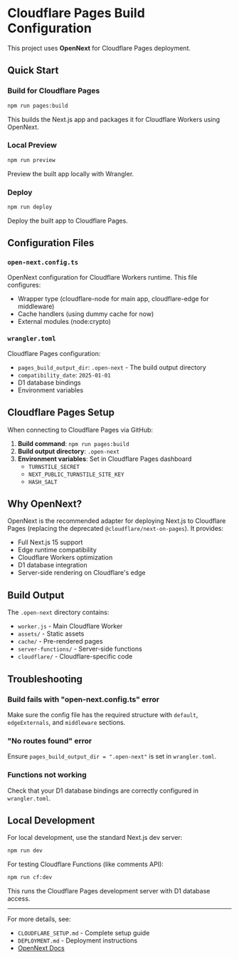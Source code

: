 # Cloudflare Pages Build Configuration

This project uses **OpenNext** for Cloudflare Pages deployment.

## Quick Start

### Build for Cloudflare Pages
```bash
npm run pages:build
```

This builds the Next.js app and packages it for Cloudflare Workers using OpenNext.

### Local Preview
```bash
npm run preview
```

Preview the built app locally with Wrangler.

### Deploy
```bash
npm run deploy
```

Deploy the built app to Cloudflare Pages.

## Configuration Files

### `open-next.config.ts`
OpenNext configuration for Cloudflare Workers runtime. This file configures:
- Wrapper type (cloudflare-node for main app, cloudflare-edge for middleware)
- Cache handlers (using dummy cache for now)
- External modules (node:crypto)

### `wrangler.toml`
Cloudflare Pages configuration:
- `pages_build_output_dir`: `.open-next` - The build output directory
- `compatibility_date`: `2025-01-01`
- D1 database bindings
- Environment variables

## Cloudflare Pages Setup

When connecting to Cloudflare Pages via GitHub:

1. **Build command**: `npm run pages:build`
2. **Build output directory**: `.open-next`
3. **Environment variables**: Set in Cloudflare Pages dashboard
   - `TURNSTILE_SECRET`
   - `NEXT_PUBLIC_TURNSTILE_SITE_KEY`
   - `HASH_SALT`

## Why OpenNext?

OpenNext is the recommended adapter for deploying Next.js to Cloudflare Pages (replacing the deprecated `@cloudflare/next-on-pages`). It provides:

- Full Next.js 15 support
- Edge runtime compatibility
- Cloudflare Workers optimization
- D1 database integration
- Server-side rendering on Cloudflare's edge

## Build Output

The `.open-next` directory contains:
- `worker.js` - Main Cloudflare Worker
- `assets/` - Static assets
- `cache/` - Pre-rendered pages
- `server-functions/` - Server-side functions
- `cloudflare/` - Cloudflare-specific code

## Troubleshooting

### Build fails with "open-next.config.ts" error
Make sure the config file has the required structure with `default`, `edgeExternals`, and `middleware` sections.

### "No routes found" error
Ensure `pages_build_output_dir = ".open-next"` is set in `wrangler.toml`.

### Functions not working
Check that your D1 database bindings are correctly configured in `wrangler.toml`.

## Local Development

For local development, use the standard Next.js dev server:

```bash
npm run dev
```

For testing Cloudflare Functions (like comments API):
```bash
npm run cf:dev
```

This runs the Cloudflare Pages development server with D1 database access.

---

For more details, see:
- `CLOUDFLARE_SETUP.md` - Complete setup guide
- `DEPLOYMENT.md` - Deployment instructions
- [OpenNext Docs](https://opennext.js.org/cloudflare)

